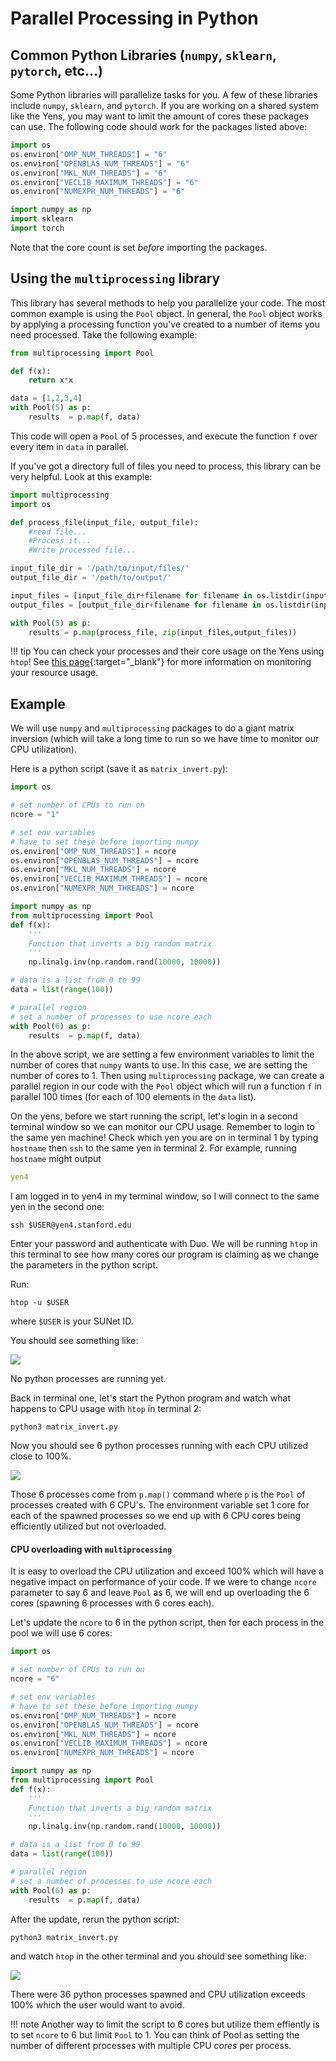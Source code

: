 
# Parallel Processing in Python

## Common Python Libraries (`numpy`, `sklearn`, `pytorch`, etc...)
Some Python libraries will parallelize tasks for you. A few of these libraries include `numpy`, `sklearn`, and `pytorch`. If you are working on a shared system like the Yens, you may want to limit the amount of cores these packages can use. The following code should work for the packages listed above:

```python title="Python Code"
import os
os.environ["OMP_NUM_THREADS"] = "6" 
os.environ["OPENBLAS_NUM_THREADS"] = "6" 
os.environ["MKL_NUM_THREADS"] = "6" 
os.environ["VECLIB_MAXIMUM_THREADS"] = "6" 
os.environ["NUMEXPR_NUM_THREADS"] = "6" 

import numpy as np
import sklearn
import torch
```

Note that the core count is set *before* importing the packages.

## Using the `multiprocessing` library
This library has several methods to help you parallelize your code.  The most common example is using the `Pool` object.  In general, the `Pool` object works by applying a processing function you've created to a number of items you need processed. Take the following example:

```python title="Python Code"
from multiprocessing import Pool

def f(x):
    return x*x

data = [1,2,3,4]
with Pool(5) as p:
    results  = p.map(f, data)
```
This code will open a `Pool` of 5 processes, and execute the function `f` over every item in `data` in parallel.

If you've got a directory full of files you need to process, this library can be very helpful.  Look at this example:

```python title="Python Code"
import multiprocessing
import os

def process_file(input_file, output_file):
	#read file...
	#Process it...	
	#Write processed file...

input_file_dir = '/path/to/input/files/'
output_file_dir = '/path/to/output/'

input_files = [input_file_dir+filename for filename in os.listdir(input_file_dir)]
output_files = [output_file_dir+filename for filename in os.listdir(input_file_dir)]

with Pool(5) as p:
    results = p.map(process_file, zip(input_files,output_files))
```

!!! tip
    You can check your processes and their core usage on the Yens using `htop`! See [this page](/_user_guide/best_practices_monitor_usage/){:target="_blank"} for more information on monitoring your resource usage.

## Example
We will use `numpy` and `multiprocessing` packages to do a giant matrix inversion (which will
take a long time to run so we have time to monitor our CPU utilization).

Here is a python script (save it as `matrix_invert.py`):

```python title="Python Code"
import os

# set number of CPUs to run on
ncore = "1"

# set env variables
# have to set these before importing numpy
os.environ["OMP_NUM_THREADS"] = ncore
os.environ["OPENBLAS_NUM_THREADS"] = ncore
os.environ["MKL_NUM_THREADS"] = ncore
os.environ["VECLIB_MAXIMUM_THREADS"] = ncore
os.environ["NUMEXPR_NUM_THREADS"] = ncore

import numpy as np
from multiprocessing import Pool
def f(x):
    ''' 
    Function that inverts a big random matrix
    '''
    np.linalg.inv(np.random.rand(10000, 10000))

# data is a list from 0 to 99
data = list(range(100))

# parallel region
# set a number of processes to use ncore each
with Pool(6) as p:
    results  = p.map(f, data)
```

In the above script, we are setting a few environment variables to limit the number of cores that `numpy` wants to use. In this case, we are setting the number of cores to 1. Then using `multiprocessing` package, we can create a parallel region in our code with the `Pool` object which will run a function `f` in parallel 100 times (for each of 100 elements in the `data` list). 

On the yens, before we start running the script, let's login in a second terminal window so we can monitor our CPU usage. Remember to login to the same yen machine! Check which yen you are on in terminal 1 by typing `hostname` then `ssh` to the same yen in terminal 2. For example, running `hostname` might output

```{.yaml .no-copy title="Terminal Output"}
yen4
```
I am logged in to yen4 in my terminal window, so I will connect to the same yen in the second one:

```title="Terminal Command"
ssh $USER@yen4.stanford.edu
```
Enter your password and authenticate with Duo. We will be running `htop` in this terminal to see how many
cores our program is claiming as we change the parameters in the python script.

Run:
```title="Terminal Command"
htop -u $USER
```
where `$USER` is your SUNet ID. 

You should see something like:

![](/assets/images/htop-no-processes.png)

No python processes are running yet. 

Back in terminal one, let's start the Python program and watch what happens to CPU usage with `htop` in terminal 2:

```title="Terminal Command"
python3 matrix_invert.py
```

Now you should see 6 python processes running with each CPU utilized close to 100%.

![](/assets/images/htop-6-python-processes.png)

Those 6 processes come from `p.map()` command where `p` is the `Pool` of processes created with 6 CPU's.
The environment variable set 1 core for each of the spawned processes so we end up with 6 CPU cores being efficiently utilized but not overloaded. 

#### CPU overloading with `multiprocessing`
It is easy to overload the CPU utilization and exceed 100% which will have a negative impact on performance of your code. If we were to change `ncore` parameter to say 6 and leave `Pool` as 6, we will end up overloading the 6 cores (spawning 6 processes with 6 cores each). 

Let's update the `ncore` to 6 in the python script, then for each process in the pool we will use 6 cores:

```python title="Python Code"
import os

# set number of CPUs to run on
ncore = "6"

# set env variables
# have to set these before importing numpy
os.environ["OMP_NUM_THREADS"] = ncore
os.environ["OPENBLAS_NUM_THREADS"] = ncore
os.environ["MKL_NUM_THREADS"] = ncore
os.environ["VECLIB_MAXIMUM_THREADS"] = ncore
os.environ["NUMEXPR_NUM_THREADS"] = ncore

import numpy as np
from multiprocessing import Pool
def f(x):
    ''' 
    Function that inverts a big random matrix
    '''
    np.linalg.inv(np.random.rand(10000, 10000))

# data is a list from 0 to 99
data = list(range(100))

# parallel region
# set a number of processes to use ncore each
with Pool(6) as p:
    results  = p.map(f, data)
```

After the update, rerun the python script:

```title="Terminal Command"
python3 matrix_invert.py
``` 

and watch `htop` in the other terminal and you should see something like:

![](/assets/images/htop-overload-cpus.png)

There were 36 python processes spawned and CPU utilization exceeds 100% which the user would want to avoid. 

!!! note
    Another way to limit the script to 6 cores but utilize them effiently is to set `ncore` to 6 but limit `Pool` to 1. You can think of Pool as setting the number of different processes with multiple CPU *cores* per process.
